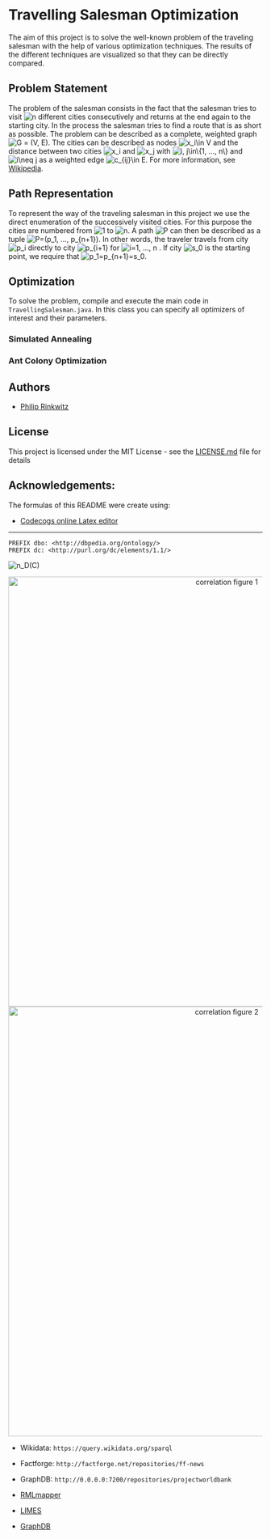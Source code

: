 # Travelling Salesman Optimization

The aim of this project is to solve the well-known problem of the traveling salesman with the help of 
various optimization techniques. The results of the different techniques are visualized so that they 
can be directly compared.

## Problem Statement 

The problem of the salesman consists in the fact that the salesman tries to visit 
<img src="https://latex.codecogs.com/gif.latex?n" title="n" />
 different cities consecutively and returns at the end again to the starting city. 
 In the process the salesman tries to 
find a route that is as short as possible. The problem can be described as a complete, 
weighted graph 
<img src="https://latex.codecogs.com/gif.latex?G&space;=&space;(V,&space;E)" title="G = (V, E)" />. 
The cities can be described as nodes <img src="https://latex.codecogs.com/gif.latex?x_i\in&space;V" title="x_i\in V" /> and the distance between two cities 
<img src="https://latex.codecogs.com/gif.latex?x_i" title="x_i" /> and <img src="https://latex.codecogs.com/gif.latex?x_j" title="x_j" /> with <img src="https://latex.codecogs.com/gif.latex?i,&space;j\in\{1,&space;...,&space;n\}" title="i, j\in\{1, ..., n\}" /> and <img src="https://latex.codecogs.com/gif.latex?i\neq&space;j" title="i\neq j" /> as a weighted edge <img src="https://latex.codecogs.com/gif.latex?c_{ij}\in&space;E" title="c_{ij}\in E" />. For more information, 
see [Wikipedia](https://en.wikipedia.org/wiki/Travelling_salesman_problem).

## Path Representation

To represent the way of the traveling salesman in this project we use the direct enumeration of the 
successively visited cities. For this purpose the cities are numbered from <img src="https://latex.codecogs.com/gif.latex?1" title="1" />
 to <img src="https://latex.codecogs.com/gif.latex?n" title="n" />. A path <img src="https://latex.codecogs.com/gif.latex?P" title="P" />
  can then be described as a tuple
   <img src="https://latex.codecogs.com/gif.latex?P=(p_1,&space;...,&space;p_{n&plus;1})" title="P=(p_1, ..., p_{n+1})" />. In other words, the traveler travels from city <img src="https://latex.codecogs.com/gif.latex?p_i" title="p_i" />
    directly to city <img src="https://latex.codecogs.com/gif.latex?p_{i&plus;1}" title="p_{i+1}" /> for <img src="https://latex.codecogs.com/gif.latex?i=1,&space;...,&space;n" title="i=1, ..., n" />
    . If city <img src="https://latex.codecogs.com/gif.latex?s_0" title="s_0" /> is the starting point, we require that <img src="https://latex.codecogs.com/gif.latex?p_1=p_{n&plus;1}=s_0" title="p_1=p_{n+1}=s_0" />.

## Optimization

To solve the problem, compile and execute the main code in ```TravellingSalesman.java```. In this class you can specify all optimizers of interest and their parameters.

### Simulated Annealing
### Ant Colony Optimization

## Authors

* [Philip Rinkwitz](https://github.com/rinkwitz)

## License

This project is licensed under the MIT License - see the [LICENSE.md](LICENSE.md) file for details

## Acknowledgements:

The formulas of this README were create using:
* [Codecogs online Latex editor](https://www.codecogs.com/latex/eqneditor.php)


--------------------------------------

```
PREFIX dbo: <http://dbpedia.org/ontology/> 
PREFIX dc: <http://purl.org/dc/elements/1.1/> 
```

<img src="https://latex.codecogs.com/gif.latex?n_D(C)" title="n_D(C)" />

<p align="center">
<img src="/img/Figure_1.png" alt="correlation figure 1" width="850">
<img src="/img/Figure_2.png" alt="correlation figure 2" width="850">
</p>

* Wikidata: ```https://query.wikidata.org/sparql```
* Factforge: ```http://factforge.net/repositories/ff-news```
* GraphDB: ```http://0.0.0.0:7200/repositories/projectworldbank```

* [RMLmapper](https://github.com/RMLio/rmlmapper-java/)
* [LIMES](https://github.com/dice-group/LIMES)
* [GraphDB](http://graphdb.ontotext.com/)